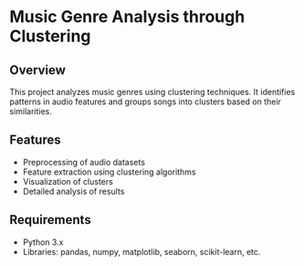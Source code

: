# Music Genre Analysis through Clustering

## Overview
This project analyzes music genres using clustering techniques. It identifies patterns in audio features and groups songs into clusters based on their similarities.

## Features
- Preprocessing of audio datasets
- Feature extraction using clustering algorithms
- Visualization of clusters
- Detailed analysis of results

## Requirements
- Python 3.x
- Libraries: pandas, numpy, matplotlib, seaborn, scikit-learn, etc.
